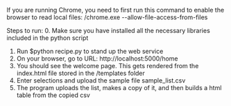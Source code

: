 If you are running Chrome, you need to first run this command to enable the browser to read local files:
<chrome install path>/chrome.exe --allow-file-access-from-files
  
Steps to run:
0. Make sure you have installed all the necessary libraries included in the python script
1. Run $python recipe.py to stand up the web service
2. On your browser, go to URL: http://localhost:5000/home
3. You should see the welcome page. This gets rendered from the index.html file stored in the /templates folder
4. Enter selections and upload the sample file sample_list.csv
5. The program uploads the list, makes a copy of it, and then builds a html table from the copied csv
